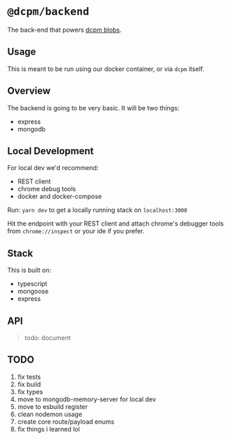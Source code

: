 # `@dcpm/backend`

The back-end that powers [dcpm blobs](https://blobs.dcpm.dev).

## Usage

This is meant to be run using our docker container, or via `dcpm` itself.

## Overview

The backend is going to be very basic. It will be two things:

- express
- mongodb

## Local Development

For local dev we'd recommend:

- REST client
- chrome debug tools
- docker and docker-compose

Run: `yarn dev` to get a locally running stack on `localhost:3000`

Hit the endpoint with your REST client and attach chrome's debugger tools from `chrome://inspect` or your ide if you prefer.

## Stack

This is built on:

- typescript
- mongoose
- express

## API

> todo: document

## TODO

1. fix tests
1. fix build
1. fix types
1. move to mongodb-memory-server for local dev
1. move to esbuild register
1. clean nodemon usage
1. create core route/payload enums
1. fix things i learned lol
